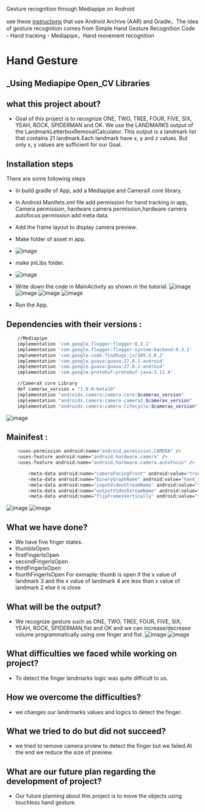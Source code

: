 Gesture recognition through Mediapipe on Android

see these [instructions](https://google.github.io/mediapipe/getting_started/android_archive_library.html) that use Android Archive (AAR) and Gradle，The idea of gesture recognition comes from Simple Hand Gesture Recognition Code - Hand tracking - Mediapipe，Hand movement recognition



# Hand Gesture
## _Using Mediapipe Open_CV Libraries

## what this project about?
- Goal of this project is to recognize ONE, TWO, TREE, FOUR, FIVE, SIX, YEAH, ROCK, SPIDERMAN and OK. We use the LANDMARKS output of the LandmarkLetterboxRemovalCalculator. This output is a landmark list that contains 21 landmark.Each landmark have x, y and z values. But only x, y values are sufficient for our Goal.

## Installation steps

There are some following steps 
- In build.gradle of App, add a Mediapipe and CameraX core library.
- In Android Manifets.xml file add permission for hand tracking in app, Camera permission, hardware camera permission,hardware camera autofocus permission add meta data.
- Add the frame layout to display camera preview. 
- Make folder of asset in app.
- ![image](https://user-images.githubusercontent.com/78479435/126985230-d23bf769-2657-463a-a434-8755c9a86d66.png)
- make jniLibs folder.
- ![image](https://user-images.githubusercontent.com/78479435/126985496-ba24017a-cdcf-454c-a962-a02f57d93c94.png)
- Write down the code in MainActivity as shown in the tutorial.
 ![image](https://user-images.githubusercontent.com/78479435/126985950-5b7b01f4-7186-44a0-9953-234722b4f539.png)
 ![image](https://user-images.githubusercontent.com/78479435/126986062-7dc1b7d9-950e-4dac-9523-b3708f97c206.png)
 ![image](https://user-images.githubusercontent.com/78479435/126986141-09aeb94f-7add-413c-a603-0df10ce4345f.png)
 ![image](https://user-images.githubusercontent.com/78479435/126986346-981d0da6-0c7e-495a-9ff4-5315fda92292.png)


- Run the App.

## Dependencies with their versions :
```sh
    //Mediapipe
    implementation 'com.google.flogger:flogger:0.3.1'
    implementation 'com.google.flogger:flogger-system-backend:0.3.1'
    implementation 'com.google.code.findbugs:jsr305:3.0.2'
    implementation 'com.google.guava:guava:27.0.1-android'
    implementation 'com.google.guava:guava:27.0.1-android'
    implementation 'com.google.protobuf:protobuf-java:3.11.4'
```
```sh
    //CameraX core Library
    def camerax_version = "1.0.0-beta10"
    implementation "androidx.camera:camera-core:$camerax_version"
    implementation "androidx.camera:camera-camera2:$camerax_version"
    implementation "androidx.camera:camera-lifecycle:$camerax_version"
```
![image](https://user-images.githubusercontent.com/78479435/126986885-51a3e8b1-d9ad-416c-836a-ec30f68668da.png)

	
## Mainifest :
```sh
    <uses-permission android:name="android.permission.CAMERA" />
    <uses-feature android:name="android.hardware.camera" />
    <uses-feature android:name="android.hardware.camera.autofocus" />
```
```sh
        <meta-data android:name="cameraFacingFront" android:value="true"/>
        <meta-data android:name="binaryGraphName" android:value="hand_tracking_mobile_gpu.binarypb"/>
        <meta-data android:name="inputVideoStreamName" android:value="input_video"/>
        <meta-data android:name="outputVideoStreamName" android:value="output_video"/>
        <meta-data android:name="flipFramesVertically" android:value="true"/>
```
![image](https://user-images.githubusercontent.com/78479435/126987028-b8298c84-2fbe-4db9-aa51-c72a4f1a3785.png)
![image](https://user-images.githubusercontent.com/78479435/126987078-3497a33c-3d0a-44b1-8159-e6e3ff3bc069.png)

## What we have done?
- We have five finger states.
- thumbIsOpen
- firstFingerIsOpen
- secondFingerIsOpen
- thirdFingerIsOpen
- fourthFingerIsOpen
For exmaple: thumb is open if the x value of landmark 3 and the x value of landmark 4 are less than x value of landmark 2 else it is close

## What will be the output? 
- We recognize gesture such as ONE, TWO, TREE, FOUR, FIVE, SIX, YEAH, ROCK, SPIDERMAN,fist and OK and we can increase/decrease volume programmatically using one finger and fist.
![image](https://user-images.githubusercontent.com/78479435/126987621-9ebd749d-eeb8-4e54-87af-8ca247facce8.png)
![image](https://user-images.githubusercontent.com/78479435/126987775-5502f94d-1335-40fc-ac5f-70da54fe7e4e.png)

 
## What difficulties we faced while working on project?
- To detect the finger landmarks logic was quite difficult to us.

## How we overcome the difficulties?
- we changes our landrmarks values and logics to detect the finger.

## What we tried to do but did not succeed?
- we tried to remove camera prview to detect the finger but we failed.At the end we reduce the size of preview.

## What are our future plan regarding the development of project?
- Our future planning  about this project is to move the objects using touchless hand gesture.
